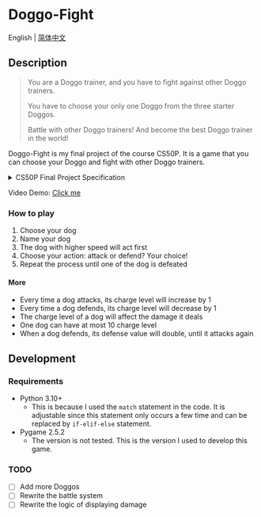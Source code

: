 # Doggo-Fight

English | [简体中文](doc/README_CN.md)

## Description

> You are a Doggo trainer, and you have to fight against other Doggo trainers. 
> 
> You have to choose your only one Doggo from the three starter Doggos.
> 
> Battle with other Doggo trainers! And become the best Doggo trainer in the world!

Doggo-Fight is my final project of the course CS50P. It is a game that you can choose your Doggo and fight with other Doggo trainers.

<details>
<summary>CS50P Final Project Specification</summary>

- Your project must be implemented in Python.
- Your project must have a `main` function and three or more additional functions. At least three of those additional functions must be accompanied by tests that can be executed with `pytest`.
  - Your `main` function must be in a file called `project.py`, which should be in the “root” (i.e., top-level folder) of your project.
  - Your 3 required custom functions other than `main` must also be in `project.py` and defined at the same indentation level as `main` (i.e., not nested under any classes or functions).
  - Your test functions must be in a file called `test_project.py`, which should also be in the “root” of your project. Be sure they have the same name as your custom functions, prepended with `test_` (`test_custom_function`, for example, where `custom_function` is a function you’ve implemented in `project.py`).
  - You are welcome to implement additional classes and functions as you see fit beyond the minimum requirement.
- Implementing your project should entail more time and effort than is required by each of the course’s problem sets.
- Any `pip`-installable libraries that your project requires must be listed, one per line, in a file called `requirements.txt` in the root of your project.
</details>

Video Demo: [Click me](https://youtu.be/NxKk9IK_pZM)

### How to play

1. Choose your dog
2. Name your dog
3. The dog with higher speed will act first
4. Choose your action: attack or defend? Your choice!
5. Repeat the process until one of the dog is defeated

#### More

- Every time a dog attacks, its charge level will increase by 1
- Every time a dog defends, its charge level will decrease by 1
- The charge level of a dog will affect the damage it deals
- One dog can have at most 10 charge level
- When a dog defends, its defense value will double, until it attacks again

## Development

### Requirements

- Python 3.10+
  - This is because I used the `match` statement in the code. It is adjustable since this statement only occurs a few time and can be replaced by `if-elif-else` statement.
- Pygame 2.5.2
  - The version is not tested. This is the version I used to develop this game.

### TODO

- [ ] Add more Doggos
- [ ] Rewrite the battle system
- [ ] Rewrite the logic of displaying damage
